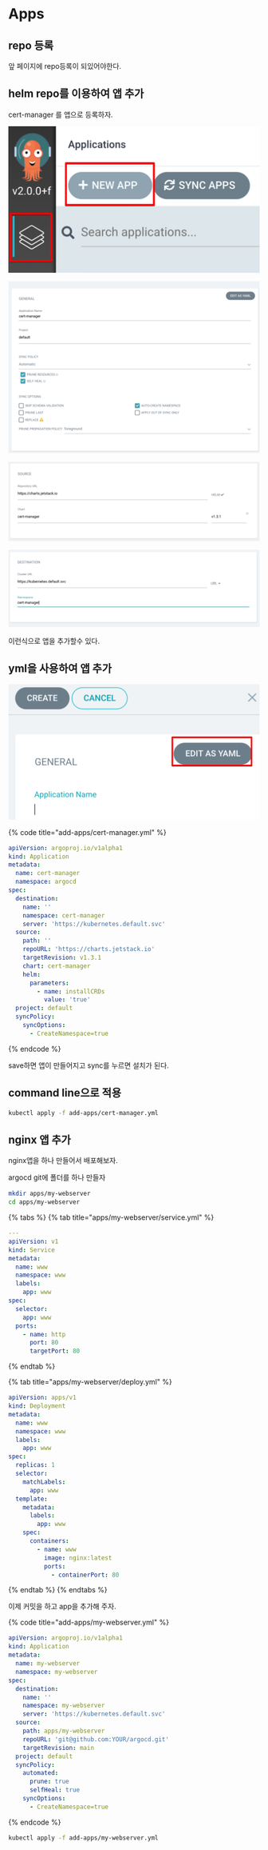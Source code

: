 # Apps

## repo 등록

앞 페이지에 repo등록이 되있어야한다.

## helm repo를 이용하여 앱 추가

cert-manager 를 앱으로 등록하자.

![](../.gitbook/assets/argocd-apps-01.png)

![](../.gitbook/assets/argocd-apps-02.png)

![](../.gitbook/assets/argocd-apps-03.png)

![](../.gitbook/assets/argocd-apps-04.png)

이런식으로 앱을 추가할수 있다.

## yml을 사용하여 앱 추가

![](../.gitbook/assets/argocd-apps-05.png)

{% code title="add-apps/cert-manager.yml" %}

```yaml
apiVersion: argoproj.io/v1alpha1
kind: Application
metadata:
  name: cert-manager
  namespace: argocd
spec:
  destination:
    name: ''
    namespace: cert-manager
    server: 'https://kubernetes.default.svc'
  source:
    path: ''
    repoURL: 'https://charts.jetstack.io'
    targetRevision: v1.3.1
    chart: cert-manager
    helm:
      parameters:
        - name: installCRDs
          value: 'true'
  project: default
  syncPolicy:
    syncOptions:
      - CreateNamespace=true
```

{% endcode %}

save하면 앱이 만들어지고 sync를 누르면 설치가 된다.

## command line으로 적용

```bash
kubectl apply -f add-apps/cert-manager.yml
```

## nginx 앱 추가

nginx앱을 하나 만들어서 배포해보자.

argocd git에 폴더를 하나 만들자

```bash
mkdir apps/my-webserver
cd apps/my-webserver
```

{% tabs %}
{% tab title="apps/my-webserver/service.yml" %}

```yaml
---
apiVersion: v1
kind: Service
metadata:
  name: www
  namespace: www
  labels:
    app: www
spec:
  selector:
    app: www
  ports:
    - name: http
      port: 80
      targetPort: 80
```

{% endtab %}

{% tab title="apps/my-webserver/deploy.yml" %}

```yaml
apiVersion: apps/v1
kind: Deployment
metadata:
  name: www
  namespace: www
  labels:
    app: www
spec:
  replicas: 1
  selector:
    matchLabels:
      app: www
  template:
    metadata:
      labels:
        app: www
    spec:
      containers:
        - name: www
          image: nginx:latest
          ports:
            - containerPort: 80
```

{% endtab %}
{% endtabs %}

이제 커밋을 하고 app을 추가해 주자.

{% code title="add-apps/my-webserver.yml" %}

```yaml
apiVersion: argoproj.io/v1alpha1
kind: Application
metadata:
  name: my-webserver
  namespace: my-webserver
spec:
  destination:
    name: ''
    namespace: my-webserver
    server: 'https://kubernetes.default.svc'
  source:
    path: apps/my-webserver
    repoURL: 'git@github.com:YOUR/argocd.git'
    targetRevision: main
  project: default
  syncPolicy:
    automated:
      prune: true
      selfHeal: true
    syncOptions:
      - CreateNamespace=true
```

{% endcode %}

```bash
kubectl apply -f add-apps/my-webserver.yml
```

